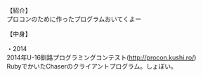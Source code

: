 【紹介】  
プロコンのために作ったプログラムおいてくよー  

【中身】　　

・2014  
2014年U-16釧路プログラミングコンテスト(http://procon.kushi.ro/)  
RubyでかいたChaserのクライアントプログラム。しょぼい。  